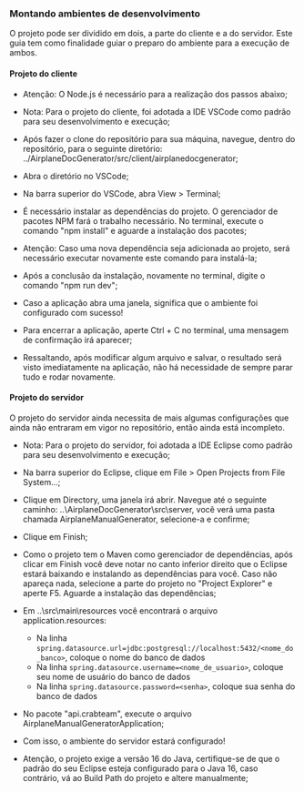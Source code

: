 ### Montando ambientes de desenvolvimento

O projeto pode ser dividido em dois, a parte do cliente e a do servidor. Este guia tem como finalidade guiar o preparo do ambiente para a execução de ambos.


#### Projeto do cliente
- Atenção: O Node.js é necessário para a realização dos passos abaixo;

- Nota: Para o projeto do cliente, foi adotada a IDE VSCode como padrão para seu desenvolvimento e execução;

- Após fazer o clone do repositório para sua máquina, navegue, dentro do repositório, para o seguinte diretório: ../AirplaneDocGenerator/src/client/airplanedocgenerator;

- Abra o diretório no VSCode;

- Na barra superior do VSCode, abra View > Terminal;

- É necessário instalar as dependências do projeto. O gerenciador de pacotes NPM fará o trabalho necessário. No terminal, execute o comando "npm install" e aguarde a instalação dos pacotes;

- Atenção: Caso uma nova dependência seja adicionada ao projeto, será necessário executar novamente este comando para instalá-la;
 
- Após a conclusão da instalação, novamente no terminal, digite o comando "npm run dev";

- Caso a aplicação abra uma janela, significa que o ambiente foi configurado com sucesso!

- Para encerrar a aplicação, aperte Ctrl + C no terminal, uma mensagem de confirmação irá aparecer;

- Ressaltando, após modificar algum arquivo e salvar, o resultado será visto imediatamente na aplicação, não há necessidade de sempre parar tudo e rodar novamente.


#### Projeto do servidor
O projeto do servidor ainda necessita de mais algumas configurações que ainda não entraram em vigor no repositório, então ainda está incompleto.

- Nota: Para o projeto do servidor, foi adotada a IDE Eclipse como padrão para seu desenvolvimento e execução;

- Na barra superior do Eclipse, clique em File > Open Projects from File System...;

- Clique em Directory, uma janela irá abrir. Navegue até o seguinte caminho: ..\AirplaneDocGenerator\src\server, você verá uma pasta chamada AirplaneManualGenerator, selecione-a e confirme;
 
- Clique em Finish;

- Como o projeto tem o Maven como gerenciador de dependências, após clicar em Finish você deve notar no canto inferior direito que o Eclipse estará baixando e instalando as dependências para você. Caso não apareça nada, selecione a parte do projeto no "Project Explorer" e aperte F5. Aguarde a instalação das dependências;

- Em ..\src\main\resources você encontrará o arquivo application.resources:
  - Na linha `spring.datasource.url=jdbc:postgresql://localhost:5432/<nome_do_banco>`, coloque o nome do banco de dados 
  - Na linha `spring.datasource.username=<nome_de_usuario>`, coloque seu nome de usuário do banco de dados
  - Na linha `spring.datasource.password=<senha>`, coloque sua senha do banco de dados

- No pacote "api.crabteam", execute o arquivo AirplaneManualGeneratorApplication;

- Com isso, o ambiente do servidor estará configurado!

- Atenção, o projeto exige a versão 16 do Java, certifique-se de que o padrão do seu Eclipse esteja configurado para o Java 16, caso contrário, vá ao Build Path do projeto e altere manualmente;